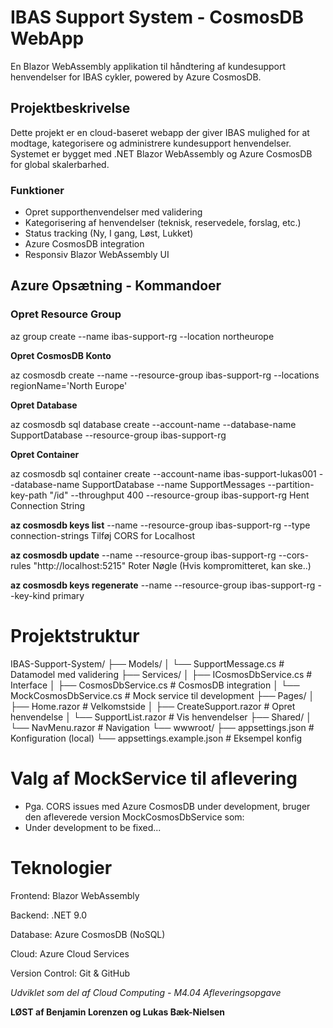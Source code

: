 # IBAS Support System - CosmosDB WebApp

En Blazor WebAssembly applikation til håndtering af kundesupport henvendelser for IBAS cykler, powered by Azure CosmosDB.

## Projektbeskrivelse

Dette projekt er en cloud-baseret webapp der giver IBAS mulighed for at modtage, kategorisere og administrere kundesupport henvendelser. Systemet er bygget med .NET Blazor WebAssembly og Azure CosmosDB for global skalerbarhed.

### Funktioner
- Opret supporthenvendelser med validering
- Kategorisering af henvendelser (teknisk, reservedele, forslag, etc.)
- Status tracking (Ny, I gang, Løst, Lukket)
- Azure CosmosDB integration
- Responsiv Blazor WebAssembly UI

## Azure Opsætning - Kommandoer

### Opret Resource Group

az group create --name ibas-support-rg --location northeurope

**Opret CosmosDB Konto**

az cosmosdb create --name <fint navn> --resource-group ibas-support-rg --locations regionName='North Europe'

**Opret Database**

az cosmosdb sql database create --account-name <fint navn> --database-name SupportDatabase --resource-group ibas-support-rg

**Opret Container**

az cosmosdb sql container create --account-name ibas-support-lukas001 --database-name SupportDatabase --name SupportMessages --partition-key-path "/id" --throughput 400 --resource-group ibas-support-rg
Hent Connection String

**az cosmosdb keys list** --name <fint navn> --resource-group ibas-support-rg --type connection-strings
Tilføj CORS for Localhost

**az cosmosdb update** --name <fint navn> --resource-group ibas-support-rg --cors-rules "http://localhost:5215"
Roter Nøgle (Hvis kompromitteret, kan ske..)

**az cosmosdb keys regenerate** --name <fint navn> --resource-group ibas-support-rg --key-kind primary

# Projektstruktur


IBAS-Support-System/
├── Models/
│   └── SupportMessage.cs          # Datamodel med validering
├── Services/
│   ├── ICosmosDbService.cs        # Interface
│   ├── CosmosDbService.cs         # CosmosDB integration
│   └── MockCosmosDbService.cs     # Mock service til development
├── Pages/
│   ├── Home.razor                 # Velkomstside
│   ├── CreateSupport.razor        # Opret henvendelse
│   └── SupportList.razor          # Vis henvendelser
├── Shared/
│   └── NavMenu.razor              # Navigation
└── wwwroot/
    ├── appsettings.json           # Konfiguration (local)
    └── appsettings.example.json   # Eksempel konfig

# Valg af MockService til aflevering
- Pga. CORS issues med Azure CosmosDB under development, bruger den afleverede version MockCosmosDbService som:
- Under development to be fixed...

# Teknologier
Frontend: Blazor WebAssembly

Backend: .NET 9.0

Database: Azure CosmosDB (NoSQL)

Cloud: Azure Cloud Services

Version Control: Git & GitHub


*Udviklet som del af Cloud Computing - M4.04 Afleveringsopgave*

**LØST af Benjamin Lorenzen og Lukas Bæk-Nielsen** 
